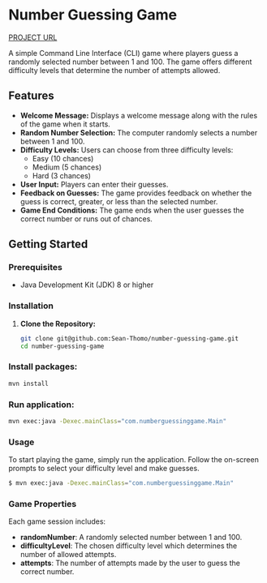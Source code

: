 # Number Guessing Game

[PROJECT URL](https://roadmap.sh/projects/number-guessing-game)

A simple Command Line Interface (CLI) game where players guess a randomly selected number between 1 and 100. The game offers different difficulty levels that determine the number of attempts allowed.

## Features

- **Welcome Message:** Displays a welcome message along with the rules of the game when it starts.
- **Random Number Selection:** The computer randomly selects a number between 1 and 100.
- **Difficulty Levels:** Users can choose from three difficulty levels:
   - Easy (10 chances)
   - Medium (5 chances)
   - Hard (3 chances)
- **User Input:** Players can enter their guesses.
- **Feedback on Guesses:** The game provides feedback on whether the guess is correct, greater, or less than the selected number.
- **Game End Conditions:** The game ends when the user guesses the correct number or runs out of chances.


## Getting Started

### Prerequisites

- Java Development Kit (JDK) 8 or higher

### Installation

1. **Clone the Repository:**

   ```bash
   git clone git@github.com:Sean-Thomo/number-guessing-game.git
   cd number-guessing-game
   ```

### Install packages:

```bash
mvn install
```

### Run application:

```bash
mvn exec:java -Dexec.mainClass="com.numberguessinggame.Main"
```

### Usage
To start playing the game, simply run the application. Follow the on-screen prompts to select your difficulty level and make guesses.
```bash
$ mvn exec:java -Dexec.mainClass="com.numberguessinggame.Main"
```

### Game Properties
Each game session includes:
- **randomNumber**: A randomly selected number between 1 and 100.
- **difficultyLevel**: The chosen difficulty level which determines the number of allowed attempts.
- **attempts**: The number of attempts made by the user to guess the correct number.
